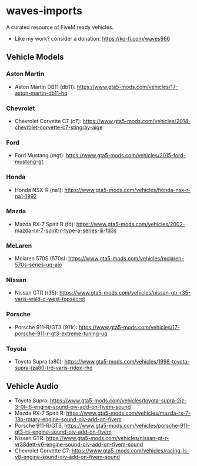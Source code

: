# waves-imports
A curated resource of FiveM ready vehicles.

- Like my work? consider a donation: https://ko-fi.com/waves966

## Vehicle Models

### Aston Martin
- Aston Martin DB11 (db11): https://www.gta5-mods.com/vehicles/17-aston-martin-db11-hq

### Chevrolet
- Chevrolet Corvette C7 (c7): https://www.gta5-mods.com/vehicles/2014-chevrolet-corvette-c7-stingray-aige

### Ford
- Ford Mustang (mgt): https://www.gta5-mods.com/vehicles/2015-ford-mustang-gt

### Honda
- Honda NSX-R (na1): https://www.gta5-mods.com/vehicles/honda-nsx-r-na1-1992

### Mazda
- Mazda RX-7 Spirit R (fd): https://www.gta5-mods.com/vehicles/2002-mazda-rx-7-spirit-r-type-a-series-iii-fd3s

### McLaren
- Mclaren 570S (570s): https://www.gta5-mods.com/vehicles/mclaren-570s-series-uq-aio

### Nissan
- Nissan GTR (r35): https://www.gta5-mods.com/vehicles/nissan-gtr-r35-varis-wald-c-west-topsecret

### Porsche
- Porsche 911-R/GT3 (911r): https://www.gta5-mods.com/vehicles/17-porsche-911-r-gt3-extreme-tuning-uq

### Toyota
- Toyota Supra (a80): https://www.gta5-mods.com/vehicles/1998-toyota-supra-jza80-trd-varis-ridox-rhd

## Vehicle Audio
- Toyota Supra: https://www.gta5-mods.com/vehicles/toyota-supra-2jz-3-0l-i6-engine-sound-oiv-add-on-fivem-sound
- Mazda RX-7 Spirit R: https://www.gta5-mods.com/vehicles/mazda-rx-7-13b-rotary-engine-sound-oiv-add-on-fivem
- Porsche 911-R/GT3: https://www.gta5-mods.com/vehicles/porsche-911-gt3-rs-engine-sound-oiv-add-on-fivem
- Nissan GTR: https://www.gta5-mods.com/vehicles/nissan-gt-r-vr38dett-v6-engine-sound-oiv-add-on-fivem-sound
- Chevrolet Corvette C7: https://www.gta5-mods.com/vehicles/racing-ls-v8-engine-sound-oiv-add-on-fivem-sound

